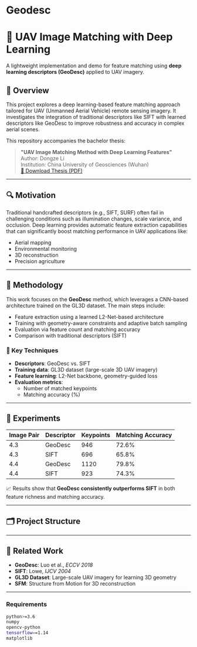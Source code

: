 # Geodesc

# 🧬 UAV Image Matching with Deep Learning

A lightweight implementation and demo for feature matching using **deep learning descriptors (GeoDesc)** applied to UAV imagery.

## 📖 Overview

This project explores a deep learning-based feature matching approach tailored for UAV (Unmanned Aerial Vehicle) remote sensing imagery. It investigates the integration of traditional descriptors like SIFT with learned descriptors like GeoDesc to improve robustness and accuracy in complex aerial scenes.

This repository accompanies the bachelor thesis:

> **"UAV Image Matching Method with Deep Learning Features"**  
> Author: Dongze Li  
> Institution: China University of Geosciences (Wuhan)  
> [📄 Download Thesis (PDF)](./videos/uav_matching_paper.pdf)

---

## 🔍 Motivation

Traditional handcrafted descriptors (e.g., SIFT, SURF) often fail in challenging conditions such as illumination changes, scale variance, and occlusion. Deep learning provides automatic feature extraction capabilities that can significantly boost matching performance in UAV applications like:

- Aerial mapping  
- Environmental monitoring  
- 3D reconstruction  
- Precision agriculture

---

## 🧠 Methodology

This work focuses on the **GeoDesc** method, which leverages a CNN-based architecture trained on the GL3D dataset. The main steps include:

- Feature extraction using a learned L2-Net-based architecture  
- Training with geometry-aware constraints and adaptive batch sampling  
- Evaluation via feature count and matching accuracy  
- Comparison with traditional descriptors (SIFT)

### 🔧 Key Techniques

- **Descriptors**: GeoDesc vs. SIFT  
- **Training data**: GL3D dataset (large-scale 3D UAV imagery)  
- **Feature learning**: L2-Net backbone, geometry-guided loss  
- **Evaluation metrics**:
  - Number of matched keypoints
  - Matching accuracy (%)

---

## 🧪 Experiments

| Image Pair | Descriptor | Keypoints | Matching Accuracy |
|------------|------------|-----------|-------------------|
| 4.3        | GeoDesc    | 946       | 72.6%             |
| 4.3        | SIFT       | 696       | 65.8%             |
| 4.4        | GeoDesc    | 1120      | 79.8%             |
| 4.4        | SIFT       | 923       | 74.3%             |

📈 Results show that **GeoDesc consistently outperforms SIFT** in both feature richness and matching accuracy.

---

## 🗂 Project Structure


---

## 📄 Related Work

- **GeoDesc**: Luo et al., *ECCV 2018*  
- **SIFT**: Lowe, *IJCV 2004*  
- **GL3D Dataset**: Large-scale UAV imagery for learning 3D geometry  
- **SFM**: Structure from Motion for 3D reconstruction

---


### Requirements

```bash
python>=3.6
numpy
opencv-python
tensorflow==1.14
matplotlib
